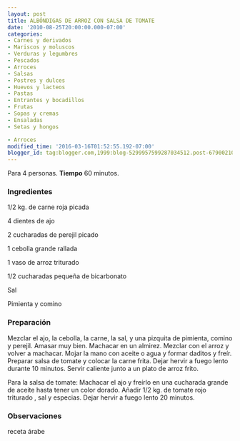 ```yaml
---
layout: post
title: ALBÓNDIGAS DE ARROZ CON SALSA DE TOMATE
date: '2010-08-25T20:00:00.000-07:00'
categories:
- Carnes y derivados
- Mariscos y moluscos
- Verduras y legumbres
- Pescados
- Arroces
- Salsas
- Postres y dulces
- Huevos y lacteos
- Pastas
- Entrantes y bocadillos
- Frutas
- Sopas y cremas
- Ensaladas
- Setas y hongos

- Arroces
modified_time: '2016-03-16T01:52:55.192-07:00'
blogger_id: tag:blogger.com,1999:blog-5299957599287034512.post-6790021038289063708
---
```


Para 4 personas.
<b>Tiempo</b> 60 minutos.

<h3>Ingredientes</h3>

1/2 kg. de carne roja picada

4 dientes de ajo

2 cucharadas de perejil picado

1 cebolla grande rallada

1 vaso de arroz triturado

1/2 cucharadas pequeña de bicarbonato

Sal

Pimienta y comino

<h3>Preparación</h3>

Mezclar el ajo, la cebolla, la carne, la sal, y una pizquita de pimienta, comino y perejil. Amasar muy bien. Machacar en un almirez. Mezclar con el arroz y volver a machacar. Mojar la mano con aceite o agua y formar daditos y freír. Preparar salsa de tomate y colocar la carne frita. Dejar hervir a fuego lento durante 10 minutos. Servir caliente junto a un plato de arroz frito.

Para la salsa de tomate: Machacar el ajo y freírlo en una cucharada grande de aceite hasta tener un color dorado. Añadir 1/2 kg. de tomate rojo triturado , sal y especias. Dejar hervir a fuego lento 20 minutos.

<h3>Observaciones</h3>

receta árabe

